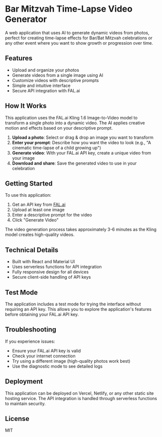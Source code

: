 # Bar Mitzvah Time-Lapse Video Generator

A web application that uses AI to generate dynamic videos from photos, perfect for creating time-lapse effects for Bar/Bat Mitzvah celebrations or any other event where you want to show growth or progression over time.

## Features

- Upload and organize your photos
- Generate videos from a single image using AI
- Customize videos with descriptive prompts
- Simple and intuitive interface
- Secure API integration with FAL.ai

## How It Works

This application uses the FAL.ai Kling 1.6 Image-to-Video model to transform a single photo into a dynamic video. The AI applies creative motion and effects based on your descriptive prompt.

1. **Upload a photo**: Select or drag & drop an image you want to transform
2. **Enter your prompt**: Describe how you want the video to look (e.g., "A cinematic time-lapse of a child growing up")
3. **Generate video**: With your FAL.ai API key, create a unique video from your image
4. **Download and share**: Save the generated video to use in your celebration

## Getting Started

To use this application:

1. Get an API key from [FAL.ai](https://fal.ai)
2. Upload at least one image
3. Enter a descriptive prompt for the video
4. Click "Generate Video"

The video generation process takes approximately 3-6 minutes as the Kling model creates high-quality videos.

## Technical Details

- Built with React and Material UI
- Uses serverless functions for API integration
- Fully responsive design for all devices
- Secure client-side handling of API keys

## Test Mode

The application includes a test mode for trying the interface without requiring an API key. This allows you to explore the application's features before obtaining your FAL.ai API key.

## Troubleshooting

If you experience issues:

- Ensure your FAL.ai API key is valid
- Check your internet connection
- Try using a different image (high-quality photos work best)
- Use the diagnostic mode to see detailed logs

## Deployment

This application can be deployed on Vercel, Netlify, or any other static site hosting service. The API integration is handled through serverless functions to maintain security.

## License

MIT
